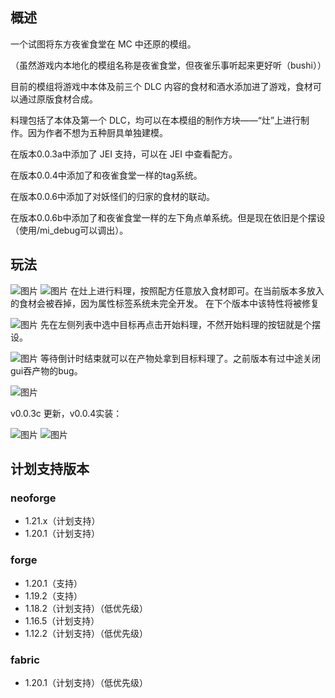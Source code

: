 ## 概述

一个试图将东方夜雀食堂在 MC 中还原的模组。

（虽然游戏内本地化的模组名称是夜雀食堂，但夜雀乐事听起来更好听（bushi））

目前的模组将游戏中本体及前三个 DLC 内容的食材和酒水添加进了游戏，食材可以通过原版食材合成。

料理包括了本体及第一个 DLC，均可以在本模组的制作方块——“灶”上进行制作。因为作者不想为五种厨具单独建模。

在版本0.0.3a中添加了 JEI 支持，可以在 JEI 中查看配方。

在版本0.0.4中添加了和夜雀食堂一样的tag系统。

在版本0.0.6中添加了对妖怪们的归家的食材的联动。

在版本0.0.6b中添加了和夜雀食堂一样的左下角点单系统。但是现在依旧是个摆设（使用/mi_debug可以调出）。

## 玩法

![图片](https://i.mcmod.cn/editor/upload/20240210/1707527336_628597_Zoen.webp)
![图片](https://i.mcmod.cn/editor/upload/20240210/1707527337_628597_ljBg.webp)
在灶上进行料理，按照配方任意放入食材即可。在当前版本多放入的食材会被吞掉，因为属性标签系统未完全开发。 在下个版本中该特性将被修复

![图片](https://i.mcmod.cn/editor/upload/20240210/1707527582_628597_TCrk.webp)
先在左侧列表中选中目标再点击开始料理，不然开始料理的按钮就是个摆设。

![图片](https://i.mcmod.cn/editor/upload/20240210/1707527669_628597_Srkg.webp)
等待倒计时结束就可以在产物处拿到目标料理了。之前版本有过中途关闭gui吞产物的bug。

![图片](https://i.mcmod.cn/editor/upload/20240210/1707527776_628597_NbCo.webp)

v0.0.3c 更新，v0.0.4实装：

![图片](https://i.mcmod.cn/editor/upload/20240212/1707750163_628597_ttqw.webp)
![图片](https://i.mcmod.cn/editor/upload/20240212/1707750162_628597_GnUP.webp)

## 计划支持版本

### neoforge

- 1.21.x（计划支持）  
- 1.20.1（计划支持）
  
### forge

- 1.20.1（支持）  
- 1.19.2（支持）  
- 1.18.2（计划支持）（低优先级）  
- 1.16.5（计划支持）  
- 1.12.2（计划支持）（低优先级）
  
### fabric

- 1.20.1（计划支持）（低优先级）
